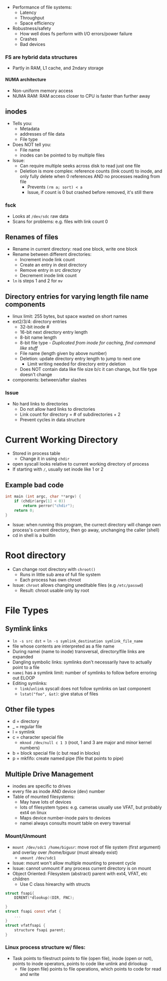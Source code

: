 
- Performance of file systems:
	- Latency
	- Throughput
	- Space efficiency
- Robustness/safety
	- How well does fs perform with I/O errors/power failure
	- Crashes
	- Bad devices
### FS are hybrid data structures
- Partly in RAM, L1 cache, and 2ndary storage
#### NUMA architecture
- Non-uniform memory access
- NUMA RAM: RAM access closer to CPU is faster than further away
## inodes
- Tells you:
	- Metadata
	- addresses of file data
	- File type
- Does NOT tell you:
	- File name
	- inodes can be pointed to by multiple files
- Issue:
	- Can require multiple seeks across disk to read just one file
	- Deletion is more complex: reference counts (link count) to inode, and only fully delete when 0 references AND no processes reading from file
		- Prevents `(rm a; sort) < a`
		- Issue, if count is 0 but crashed before removed, it's still there
### fsck
- Looks at `/dev/sdc` raw data
- Scans for problems: e.g. files with link count 0
## Renames of files
- Rename in current directory: read one block, write one block
- Rename between different directories: 
	- Increment inode link count
	- Create an entry in dest directory
	- Remove entry in src directory
	- Decrement inode link count
- `ln` is steps 1 and 2 for `mv`
## Directory entries for varying length file name components
- linux limit: 255 bytes, but space wasted on short names
- ext2/3/4: directory entries
	- 32-bit inode #
	- 16-bit next directory entry length
	- 8-bit name length
	- 8-bit file type - *Duplicated from inode for caching, find command like stuff*
	- File name (length given by above number)
	- Deletion: update directory entry length to jump to next one
		- Limit writing needed for directory entry deletion
	- Does NOT contain data like file size b/c it can change, but file type doesn't change
- components: between/after slashes
### Issue
- No hard links to directories
	- Do not allow hard links to directories
	- Link count for directory = # of subdirectories + 2
	- Prevent cycles in data structure
# Current Working Directory
- Stored in process table
	- Change it in using `chdir`
- open syscall looks relative to current working directory of process
- If starting with `/`, usually set inode like 1 or 2
## Example bad code
```c
int main (int argc, char **argv) {
	if (chdir(argv[1] < 0))
		return perror("chdir");
	return 0;
}
```
- Issue: when running this program, the currect directory will change own process's current directory, then go away, unchanging the caller (shell)
- cd in shell is a builtin
# Root directory
- Can change root directory with `chroot()`
	- Runs in little sub area of full file system
	- Each process has own chroot
- Issue: `chroot` allows changing uneditable files (e.g `/etc/passwd`)
	- Result: chroot usable only by root
# File Types
## Symlink links
- `ln -s src dst` = `ln -s symlink_destination symlink_file_name`
- file whose contents are interpreted as a file name
- During namei (name to inode) transversal, directory/file links are expanded
- Dangling symbolic links: symlinks don't necessarily have to actually point to a file
- `namei` has a symlink limit: number of symlinks to follow before erroring out ELOOP
- Editing symlinks:
	- `link`/`unlink` syscall does not follow symlinks on last component
	- `lstat("foo", &st)`: give status of files
## Other file types
- d = directory
- _ = regular file
- l = symlink
- c = character special file
	- `mknod /dev/null c 1 3` (root, 1 and 3 are major and minor kernel numbers)
- b = block special file (c but read in blocks)
- p = mkfifo: create named pipe (file that points to pipe)
## Multiple Drive Management
- inodes are specific to drives
- every file as inode AND device (dev) number
- Table of mounted filesystems:
	- May have lots of devices
	- lots of filesystem types: e.g. cameras usually use VFAT, but probably ext4 on linux
	- Maps device number-inode pairs to devices
	- namei always consults mount table on every traversal
### Mount/Unmount
- `mount /dev/sdc1 /home/bigusr`: move root of file system (first argument) and overlay over /home/bigusr (must already exist)
	- `umount /dev/sdc1`
- Issue: mount won't allow multiple mounting to prevent cycle
- Issue: cannot unmount if any process current directory is on mount
- Object Oriented: Filesystem (abstract) parent with ext4, VFAT, etc children
	- Use C class hirearchy with structs
```c
struct fsapi{
	DIRENT(*dlookup)(DIR, FNC);

}
struct fsapi const vfat {
	...
}
struct vfatfsapi {
	structure fsapi parent;
}
```
### Linux process structure w/ files:
- Task points to filestruct points to file (open file), inode (open or not), points to inode operators, points to code like unlink and dirlookup
	- file (open file) points to file operations, which points to code for read and write
